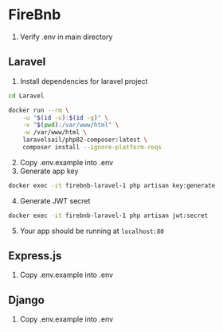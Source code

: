 # FireBnb

1. Verify .env in main directory

## Laravel

1. Install dependencies for laravel project 
```bash
cd Laravel
```
```bash
docker run --rm \
    -u "$(id -u):$(id -g)" \
    -v "$(pwd):/var/www/html" \
    -w /var/www/html \
    laravelsail/php82-composer:latest \
    composer install --ignore-platform-reqs
```
2. Copy .env.example into .env
3. Generate app key 
```bash 
docker exec -it firebnb-laravel-1 php artisan key:generate
```
4. Generate JWT secret
```bash
docker exec -it firebnb-laravel-1 php artisan jwt:secret
```
5. Your app should be running at `localhost:80` 


## Express.js

1. Copy .env.example into .env

## Django 

1. Copy .env.example into .env
